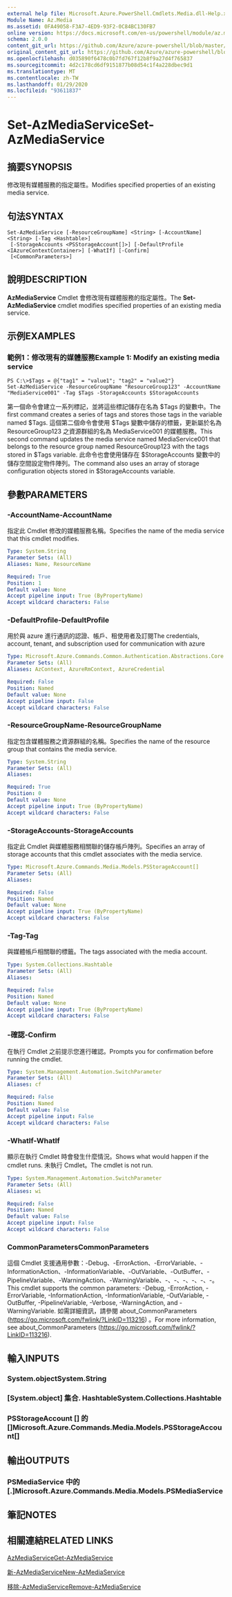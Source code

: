 ```yaml
---
external help file: Microsoft.Azure.PowerShell.Cmdlets.Media.dll-Help.xml
Module Name: Az.Media
ms.assetid: 0FA49058-F3A7-4ED9-93F2-0C84BC130FB7
online version: https://docs.microsoft.com/en-us/powershell/module/az.media/set-azmediaservice
schema: 2.0.0
content_git_url: https://github.com/Azure/azure-powershell/blob/master/src/Media/Media/help/Set-AzMediaService.md
original_content_git_url: https://github.com/Azure/azure-powershell/blob/master/src/Media/Media/help/Set-AzMediaService.md
ms.openlocfilehash: d035890f6478c0b7fd767f12b8f9a27d4f765837
ms.sourcegitcommit: 4d2c178cd6df9151877b08d54c1f4a228dbec9d1
ms.translationtype: MT
ms.contentlocale: zh-TW
ms.lasthandoff: 01/29/2020
ms.locfileid: "93611837"
---
```

# <span data-ttu-id="7d533-101">Set-AzMediaService</span><span class="sxs-lookup"><span data-stu-id="7d533-101">Set-AzMediaService</span></span>

## <span data-ttu-id="7d533-102">摘要</span><span class="sxs-lookup"><span data-stu-id="7d533-102">SYNOPSIS</span></span>
<span data-ttu-id="7d533-103">修改現有媒體服務的指定屬性。</span><span class="sxs-lookup"><span data-stu-id="7d533-103">Modifies specified properties of an existing media service.</span></span>

## <span data-ttu-id="7d533-104">句法</span><span class="sxs-lookup"><span data-stu-id="7d533-104">SYNTAX</span></span>

```
Set-AzMediaService [-ResourceGroupName] <String> [-AccountName] <String> [-Tag <Hashtable>]
 [-StorageAccounts <PSStorageAccount[]>] [-DefaultProfile <IAzureContextContainer>] [-WhatIf] [-Confirm]
 [<CommonParameters>]
```

## <span data-ttu-id="7d533-105">說明</span><span class="sxs-lookup"><span data-stu-id="7d533-105">DESCRIPTION</span></span>
<span data-ttu-id="7d533-106">**AzMediaService** Cmdlet 會修改現有媒體服務的指定屬性。</span><span class="sxs-lookup"><span data-stu-id="7d533-106">The **Set-AzMediaService** cmdlet modifies specified properties of an existing media service.</span></span>

## <span data-ttu-id="7d533-107">示例</span><span class="sxs-lookup"><span data-stu-id="7d533-107">EXAMPLES</span></span>

### <span data-ttu-id="7d533-108">範例1：修改現有的媒體服務</span><span class="sxs-lookup"><span data-stu-id="7d533-108">Example 1: Modify an existing media service</span></span>
```
PS C:\>$Tags = @{"tag1" = "value1"; "tag2" = "value2"}
Set-AzMediaService -ResourceGroupName "ResourceGroup123" -AccountName "MediaService001" -Tag $Tags -StorageAccounts $StorageAccounts
```

<span data-ttu-id="7d533-109">第一個命令會建立一系列標記，並將這些標記儲存在名為 $Tags 的變數中。</span><span class="sxs-lookup"><span data-stu-id="7d533-109">The first command creates a series of tags and stores those tags in the variable named $Tags.</span></span>
<span data-ttu-id="7d533-110">這個第二個命令會使用 $Tags 變數中儲存的標籤，更新屬於名為 ResourceGroup123 之資源群組的名為 MediaService001 的媒體服務。</span><span class="sxs-lookup"><span data-stu-id="7d533-110">This second command updates the media service named MediaService001 that belongs to the resource group named ResourceGroup123 with the tags stored in $Tags variable.</span></span>
<span data-ttu-id="7d533-111">此命令也會使用儲存在 $StorageAccounts 變數中的儲存空間設定物件陣列。</span><span class="sxs-lookup"><span data-stu-id="7d533-111">The command also uses an array of storage configuration objects stored in $StorageAccounts variable.</span></span>

## <span data-ttu-id="7d533-112">參數</span><span class="sxs-lookup"><span data-stu-id="7d533-112">PARAMETERS</span></span>

### <span data-ttu-id="7d533-113">-AccountName</span><span class="sxs-lookup"><span data-stu-id="7d533-113">-AccountName</span></span>
<span data-ttu-id="7d533-114">指定此 Cmdlet 修改的媒體服務名稱。</span><span class="sxs-lookup"><span data-stu-id="7d533-114">Specifies the name of the media service that this cmdlet modifies.</span></span>

```yaml
Type: System.String
Parameter Sets: (All)
Aliases: Name, ResourceName

Required: True
Position: 1
Default value: None
Accept pipeline input: True (ByPropertyName)
Accept wildcard characters: False
```

### <span data-ttu-id="7d533-115">-DefaultProfile</span><span class="sxs-lookup"><span data-stu-id="7d533-115">-DefaultProfile</span></span>
<span data-ttu-id="7d533-116">用於與 azure 進行通訊的認證、帳戶、租使用者及訂閱</span><span class="sxs-lookup"><span data-stu-id="7d533-116">The credentials, account, tenant, and subscription used for communication with azure</span></span>

```yaml
Type: Microsoft.Azure.Commands.Common.Authentication.Abstractions.Core.IAzureContextContainer
Parameter Sets: (All)
Aliases: AzContext, AzureRmContext, AzureCredential

Required: False
Position: Named
Default value: None
Accept pipeline input: False
Accept wildcard characters: False
```

### <span data-ttu-id="7d533-117">-ResourceGroupName</span><span class="sxs-lookup"><span data-stu-id="7d533-117">-ResourceGroupName</span></span>
<span data-ttu-id="7d533-118">指定包含媒體服務之資源群組的名稱。</span><span class="sxs-lookup"><span data-stu-id="7d533-118">Specifies the name of the resource group that contains the media service.</span></span>

```yaml
Type: System.String
Parameter Sets: (All)
Aliases:

Required: True
Position: 0
Default value: None
Accept pipeline input: True (ByPropertyName)
Accept wildcard characters: False
```

### <span data-ttu-id="7d533-119">-StorageAccounts</span><span class="sxs-lookup"><span data-stu-id="7d533-119">-StorageAccounts</span></span>
<span data-ttu-id="7d533-120">指定此 Cmdlet 與媒體服務相關聯的儲存帳戶陣列。</span><span class="sxs-lookup"><span data-stu-id="7d533-120">Specifies an array of storage accounts that this cmdlet associates with the media service.</span></span>

```yaml
Type: Microsoft.Azure.Commands.Media.Models.PSStorageAccount[]
Parameter Sets: (All)
Aliases:

Required: False
Position: Named
Default value: None
Accept pipeline input: True (ByPropertyName)
Accept wildcard characters: False
```

### <span data-ttu-id="7d533-121">-Tag</span><span class="sxs-lookup"><span data-stu-id="7d533-121">-Tag</span></span>
<span data-ttu-id="7d533-122">與媒體帳戶相關聯的標籤。</span><span class="sxs-lookup"><span data-stu-id="7d533-122">The tags associated with the media account.</span></span>

```yaml
Type: System.Collections.Hashtable
Parameter Sets: (All)
Aliases:

Required: False
Position: Named
Default value: None
Accept pipeline input: True (ByPropertyName)
Accept wildcard characters: False
```

### <span data-ttu-id="7d533-123">-確認</span><span class="sxs-lookup"><span data-stu-id="7d533-123">-Confirm</span></span>
<span data-ttu-id="7d533-124">在執行 Cmdlet 之前提示您進行確認。</span><span class="sxs-lookup"><span data-stu-id="7d533-124">Prompts you for confirmation before running the cmdlet.</span></span>

```yaml
Type: System.Management.Automation.SwitchParameter
Parameter Sets: (All)
Aliases: cf

Required: False
Position: Named
Default value: False
Accept pipeline input: False
Accept wildcard characters: False
```

### <span data-ttu-id="7d533-125">-WhatIf</span><span class="sxs-lookup"><span data-stu-id="7d533-125">-WhatIf</span></span>
<span data-ttu-id="7d533-126">顯示在執行 Cmdlet 時會發生什麼情況。</span><span class="sxs-lookup"><span data-stu-id="7d533-126">Shows what would happen if the cmdlet runs.</span></span>
<span data-ttu-id="7d533-127">未執行 Cmdlet。</span><span class="sxs-lookup"><span data-stu-id="7d533-127">The cmdlet is not run.</span></span>

```yaml
Type: System.Management.Automation.SwitchParameter
Parameter Sets: (All)
Aliases: wi

Required: False
Position: Named
Default value: False
Accept pipeline input: False
Accept wildcard characters: False
```

### <span data-ttu-id="7d533-128">CommonParameters</span><span class="sxs-lookup"><span data-stu-id="7d533-128">CommonParameters</span></span>
<span data-ttu-id="7d533-129">這個 Cmdlet 支援通用參數：-Debug、-ErrorAction、-ErrorVariable、-InformationAction、-InformationVariable、-OutVariable、-OutBuffer、-PipelineVariable、-WarningAction、-WarningVariable、-、-、-、-、-、-。</span><span class="sxs-lookup"><span data-stu-id="7d533-129">This cmdlet supports the common parameters: -Debug, -ErrorAction, -ErrorVariable, -InformationAction, -InformationVariable, -OutVariable, -OutBuffer, -PipelineVariable, -Verbose, -WarningAction, and -WarningVariable.</span></span> <span data-ttu-id="7d533-130">如需詳細資訊，請參閱 about_CommonParameters (https://go.microsoft.com/fwlink/?LinkID=113216) 。</span><span class="sxs-lookup"><span data-stu-id="7d533-130">For more information, see about_CommonParameters (https://go.microsoft.com/fwlink/?LinkID=113216).</span></span>

## <span data-ttu-id="7d533-131">輸入</span><span class="sxs-lookup"><span data-stu-id="7d533-131">INPUTS</span></span>

### <span data-ttu-id="7d533-132">System.object</span><span class="sxs-lookup"><span data-stu-id="7d533-132">System.String</span></span>

### <span data-ttu-id="7d533-133">[System.object] 集合. Hashtable</span><span class="sxs-lookup"><span data-stu-id="7d533-133">System.Collections.Hashtable</span></span>

### <span data-ttu-id="7d533-134">PSStorageAccount [] 的 []</span><span class="sxs-lookup"><span data-stu-id="7d533-134">Microsoft.Azure.Commands.Media.Models.PSStorageAccount[]</span></span>

## <span data-ttu-id="7d533-135">輸出</span><span class="sxs-lookup"><span data-stu-id="7d533-135">OUTPUTS</span></span>

### <span data-ttu-id="7d533-136">PSMediaService 中的 [.]</span><span class="sxs-lookup"><span data-stu-id="7d533-136">Microsoft.Azure.Commands.Media.Models.PSMediaService</span></span>

## <span data-ttu-id="7d533-137">筆記</span><span class="sxs-lookup"><span data-stu-id="7d533-137">NOTES</span></span>

## <span data-ttu-id="7d533-138">相關連結</span><span class="sxs-lookup"><span data-stu-id="7d533-138">RELATED LINKS</span></span>

[<span data-ttu-id="7d533-139">AzMediaService</span><span class="sxs-lookup"><span data-stu-id="7d533-139">Get-AzMediaService</span></span>](./Get-AzMediaService.md)

[<span data-ttu-id="7d533-140">新-AzMediaService</span><span class="sxs-lookup"><span data-stu-id="7d533-140">New-AzMediaService</span></span>](./New-AzMediaService.md)

[<span data-ttu-id="7d533-141">移除-AzMediaService</span><span class="sxs-lookup"><span data-stu-id="7d533-141">Remove-AzMediaService</span></span>](./Remove-AzMediaService.md)


